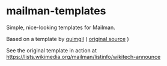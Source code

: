 mailman-templates
=================

Simple, nice-looking  templates for Mailman.

Based on a template by [quimgil](https://github.com/quimgil) ( [original source](https://github.com/quimgil/mailman-templates) )


See the original template in action at https://lists.wikimedia.org/mailman/listinfo/wikitech-announce
